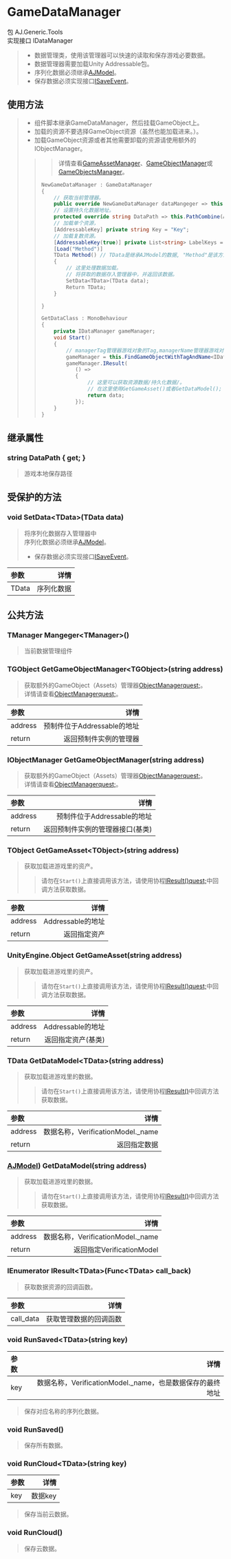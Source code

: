# GameDataManager
包 AJ.Generic.Tools</br>
实现接口 IDataManager</br>
> - 数据管理类，使用该管理器可以快速的读取和保存游戏必要数据。</br>
> - 数据管理器需要加载Unity Addressable包。</br>
> - 序列化数据必须继承[AJModel](../Database/AJModel.md)。</br>
> - 保存数据必须实现接口[ISaveEvent](../Database/ISaveEvent.md)。</br>

## 使用方法
> - 组件脚本继承GameDataManager，然后挂载GameObject上。</br>
> - 加载的资源不要选择GameObject资源（虽然也能加载进来。）。</br>
> - 加载GameObject资源或者其他需要卸载的资源请使用额外的IObjectManager。</br>
> > > 详情查看[GameAssetManager](./GameAssetManager.md)、[GameObjectManager](./GameObjectManager.md)或[GameObjectsManager](./GameObjectsManager.md)。</br>
> > ``` C#
> > NewGameDataManager : GameDataManager
> > {
> >     // 获取当前管理器。
> >     public override NewGameDataManager dataMangeger => this;
> >     // 设置持久化数据地址。
> >     protected override string DataPath => this.PathCombine(Application.persistentDataPath, "data folder")
> >     // 加载单个资源，
> >     [AddressableKey] private string Key = "Key";
> >     // 加载复数资源。
> >     [AddressableKey(true)] private List<string> LabelKeys = new(){ "Label Key" };
> >     [Load("Method")]
> >     TData Method() // TData是继承AJModel的数据, "Method"是该方法的方法名, 不填写默认使用Method名称。
> >     {
> >         // 这里处理数据加载。
> >         // 将获取的数据存入管理器中，并返回该数据。
> >         SetData<TData>(TData data);
> >         Return TData;
> >     }
> >
> > }
> > ```
> > ``` C#
> > GetDataClass : MonoBehaviour
> > {
> >     private IDataManager gameManager;
> >     void Start()
> >     {
> >         // managerTag管理器游戏对象的Tag,managerName管理器游戏对象名字。
> >         gameManager = this.FindGameObjectWithTagAndName<IDataManager>(managerTag, managerName);
> >         gameManager.IResult(
> >            () =>
> >            {
> >                // 这里可以获取资源数据/持久化数据/。
> >                // 在这里使用GetGameAsset()或者GetDataModel();
> >                return data;
> >            });
> >     }
> > }
> > ``` 

## 继承属性

### string DataPath { get; }
> 游戏本地保存路径 </br> 

## 受保护的方法
### void SetData\<TData>(TData data)
> 将序列化数据存入管理器中</br>
> 序列化数据必须继承[AJModel](../Database/AJModel.md)。</br>
> - 保存数据必须实现接口[ISaveEvent](../Database/ISaveEvent.md)。</br>

|参数|详情|
|:---|----:|
|TData|序列化数据|

## 公共方法
### TManager Mangeger\<TManager>()
> 当前数据管理组件 </br>

### TGObject GetGameObjectManager\<TGObject>(string address)
> 获取额外的GameObject（Assets）管理器[ObjectManagerquest;](../Database/ObjectManager.Md)。</br>
> 详情请查看[ObjectManagerquest;](../Database/ObjectManager.Md)。</br>

|参数|详情|
|:---|----:|
|address|预制件位于Addressable的地址|
|return|返回预制件实例的管理器|

### IObjectManager GetGameObjectManager(string address)
> 获取额外的GameObject（Assets）管理器[ObjectManagerquest;](../Database/ObjectManager.Md)。</br>
> 详情请查看[ObjectManagerquest;](../Database/ObjectManager.Md)。</br>

|参数|详情|
|:---|----:|
|address|预制件位于Addressable的地址|
|return|返回预制件实例的管理器接口(基类)|

### TObject GetGameAsset\<TObject>(string address)
> 获取加载进游戏里的资产。</br>
> > 请勿在`Start()`上直接调用该方法，请使用协程[IResult()quest;](#Result)中回调方法获取数据。

|参数|详情|
|:---|----:|
|address|Addressable的地址|
|return|返回指定资产|

### UnityEngine.Object GetGameAsset(string address)
> 获取加载进游戏里的资产。</br>
> > 请勿在`Start()`上直接调用该方法，请使用协程[IResult()quest;](#Result)中回调方法获取数据。

|参数|详情|
|:---|----:|
|address|Addressable的地址|
|return|返回指定资产(基类)|

### TData GetDataModel\<TData>(string address)
> 获取加载进游戏里的数据。</br>
> > 请勿在`Start()`上直接调用该方法，请使用协程[IResult()](#Result)中回调方法获取数据。

|参数|详情|
|:---|----:|
|address|数据名称，VerificationModel._name|
|return|返回指定数据|

### [AJModel](../Database/AJModel.md)) GetDataModel(string address)
> 获取加载进游戏里的数据。</br>
> > 请勿在`Start()`上直接调用该方法，请使用协程[IResult()](#Result)中回调方法获取数据。

|参数|详情|
|:---|----:|
|address|数据名称，VerificationModel._name|
|return|返回指定VerificationModel|

### <a name="Result">IEnumerator IResult\<TData>(Func\<TData> call_back)</a>
> 获取数据资源的回调函数。</br>

|参数|详情|
|:---|----:|
|call_data|获取管理数据的回调函数|

### void RunSaved\<TData>(string key)
|参数|详情|
|:---|----:|
|key|数据名称，VerificationModel._name，也是数据保存的最终地址|
> 保存对应名称的序列化数据。</br>

### void RunSaved()
> 保存所有数据。</br>

### void RunCloud\<TData>(string key)
|参数|详情|
|:---|----:|
|key|数据key|
> 保存当前云数据。</br>

### void RunCloud()
> 保存云数据。</br>
> 